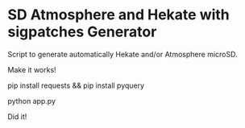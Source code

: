 # SD Atmosphere and Hekate with sigpatches Generator
Script to generate automatically Hekate and/or Atmosphere microSD.

Make it works!

pip install requests && pip install pyquery

python app.py

Did it!
